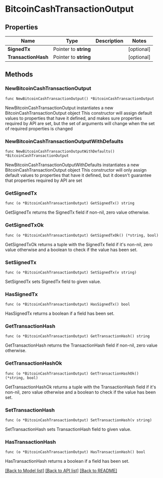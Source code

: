 # BitcoinCashTransactionOutput

## Properties

| Name                | Type                  | Description | Notes       |
| ------------------- | --------------------- | ----------- | ----------- |
| **SignedTx**        | Pointer to **string** |             | \[optional] |
| **TransactionHash** | Pointer to **string** |             | \[optional] |

## Methods

### NewBitcoinCashTransactionOutput

`func NewBitcoinCashTransactionOutput() *BitcoinCashTransactionOutput`

NewBitcoinCashTransactionOutput instantiates a new BitcoinCashTransactionOutput object This constructor will assign default values to properties that have it defined, and makes sure properties required by API are set, but the set of arguments will change when the set of required properties is changed

### NewBitcoinCashTransactionOutputWithDefaults

`func NewBitcoinCashTransactionOutputWithDefaults() *BitcoinCashTransactionOutput`

NewBitcoinCashTransactionOutputWithDefaults instantiates a new BitcoinCashTransactionOutput object This constructor will only assign default values to properties that have it defined, but it doesn't guarantee that properties required by API are set

### GetSignedTx

`func (o *BitcoinCashTransactionOutput) GetSignedTx() string`

GetSignedTx returns the SignedTx field if non-nil, zero value otherwise.

### GetSignedTxOk

`func (o *BitcoinCashTransactionOutput) GetSignedTxOk() (*string, bool)`

GetSignedTxOk returns a tuple with the SignedTx field if it's non-nil, zero value otherwise and a boolean to check if the value has been set.

### SetSignedTx

`func (o *BitcoinCashTransactionOutput) SetSignedTx(v string)`

SetSignedTx sets SignedTx field to given value.

### HasSignedTx

`func (o *BitcoinCashTransactionOutput) HasSignedTx() bool`

HasSignedTx returns a boolean if a field has been set.

### GetTransactionHash

`func (o *BitcoinCashTransactionOutput) GetTransactionHash() string`

GetTransactionHash returns the TransactionHash field if non-nil, zero value otherwise.

### GetTransactionHashOk

`func (o *BitcoinCashTransactionOutput) GetTransactionHashOk() (*string, bool)`

GetTransactionHashOk returns a tuple with the TransactionHash field if it's non-nil, zero value otherwise and a boolean to check if the value has been set.

### SetTransactionHash

`func (o *BitcoinCashTransactionOutput) SetTransactionHash(v string)`

SetTransactionHash sets TransactionHash field to given value.

### HasTransactionHash

`func (o *BitcoinCashTransactionOutput) HasTransactionHash() bool`

HasTransactionHash returns a boolean if a field has been set.

[\[Back to Model list\]](./#documentation-for-models) [\[Back to API list\]](./#documentation-for-api-endpoints) [\[Back to README\]](./)

